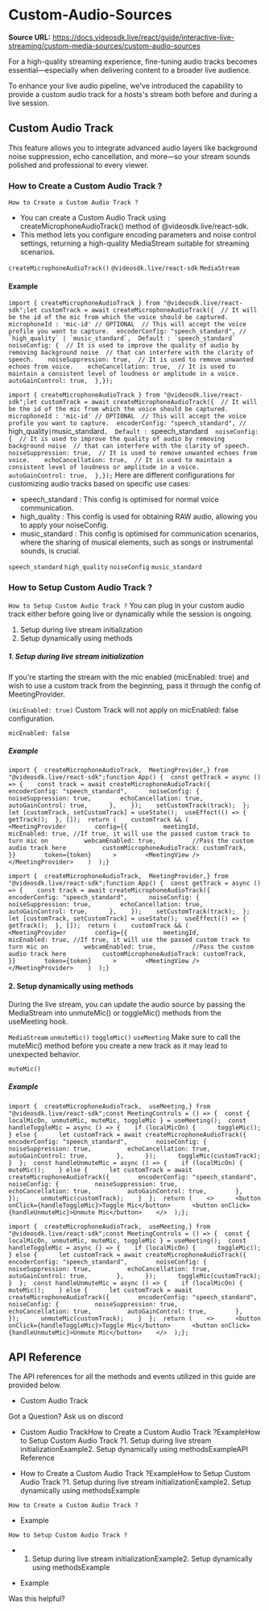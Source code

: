 # Custom-Audio-Sources

**Source URL:** https://docs.videosdk.live/react/guide/interactive-live-streaming/custom-media-sources/custom-audio-sources

For a high-quality streaming experience, fine-tuning audio tracks becomes essential—especially when delivering content to a broader live audience.

To enhance your live audio pipeline, we've introduced the capability to provide a custom audio track for a hosts's stream both before and during a live session.

## Custom Audio Track​

This feature allows you to integrate advanced audio layers like background noise suppression, echo cancellation, and more—so your stream sounds polished and professional to every viewer.

### How to Create a Custom Audio Track ?​

`How to Create a Custom Audio Track ?`
- You can create a Custom Audio Track using createMicrophoneAudioTrack() method of @videosdk.live/react-sdk.
- This method lets you configure encoding parameters and noise control settings, returning a high-quality MediaStream suitable for streaming scenarios.

`createMicrophoneAudioTrack()`
`@videosdk.live/react-sdk`
`MediaStream`
#### Example​

```
import { createMicrophoneAudioTrack } from "@videosdk.live/react-sdk";let customTrack = await createMicrophoneAudioTrack({  // It will be the id of the mic from which the voice should be captured.  microphoneId : 'mic-id' // OPTIONAL  // This will accept the voice profile you want to capture.  encoderConfig: "speech_standard", // `high_quality` | `music_standard`,  Default : `speech_standard`  noiseConfig: {  // It is used to improve the quality of audio by removing background noise  // that can interfere with the clarity of speech.    noiseSuppression: true,  // It is used to remove unwanted echoes from voice.    echoCancellation: true,  // It is used to maintain a consistent level of loudness or amplitude in a voice.    autoGainControl: true,  },});
```

`import { createMicrophoneAudioTrack } from "@videosdk.live/react-sdk";let customTrack = await createMicrophoneAudioTrack({  // It will be the id of the mic from which the voice should be captured.  microphoneId : 'mic-id' // OPTIONAL  // This will accept the voice profile you want to capture.  encoderConfig: "speech_standard", // `high_quality` | `music_standard`,  Default : `speech_standard`  noiseConfig: {  // It is used to improve the quality of audio by removing background noise  // that can interfere with the clarity of speech.    noiseSuppression: true,  // It is used to remove unwanted echoes from voice.    echoCancellation: true,  // It is used to maintain a consistent level of loudness or amplitude in a voice.    autoGainControl: true,  },});`
Here are different configurations for customizing audio tracks based on specific use cases:

- speech_standard : This config is optimised for normal voice communication.
- high_quality : This config is used for obtaining RAW audio, allowing you to apply your noiseConfig.
- music_standard : This config is optimised for communication scenarios, where the sharing of musical elements, such as songs or instrumental sounds, is crucial.

`speech_standard`
`high_quality`
`noiseConfig`
`music_standard`
### How to Setup Custom Audio Track ?​

`How to Setup Custom Audio Track ?`
You can plug in your custom audio track either before going live or dynamically while the session is ongoing.

1. Setup during live stream initialization
1. Setup dynamically using methods

##### 1. Setup during live stream initialization​

If you're starting the stream with the mic enabled (micEnabled: true) and wish to use a custom track from the beginning, pass it through the config of MeetingProvider.

`(micEnabled: true)`
Custom Track will not apply on micEnabled: false configuration.

`micEnabled: false`
##### Example​

```
import {  createMicrophoneAudioTrack,  MeetingProvider,} from "@videosdk.live/react-sdk";function App() {  const getTrack = async () => {    const track = await createMicrophoneAudioTrack({      encoderConfig: "speech_standard",      noiseConfig: {        noiseSuppression: true,        echoCancellation: true,        autoGainControl: true,      },    });    setCustomTrack(track);  };  let [customTrack, setCustomTrack] = useState();  useEffect(() => {    getTrack();  }, []);  return (    customTrack && (      <MeetingProvider        config={{          meetingId,          micEnabled: true, //If true, it will use the passed custom track to turn mic on          webcamEnabled: true,          //Pass the custom audio track here          customMicrophoneAudioTrack: customTrack,        }}        token={token}      >        <MeetingView />      </MeetingProvider>    )  );}
```

`import {  createMicrophoneAudioTrack,  MeetingProvider,} from "@videosdk.live/react-sdk";function App() {  const getTrack = async () => {    const track = await createMicrophoneAudioTrack({      encoderConfig: "speech_standard",      noiseConfig: {        noiseSuppression: true,        echoCancellation: true,        autoGainControl: true,      },    });    setCustomTrack(track);  };  let [customTrack, setCustomTrack] = useState();  useEffect(() => {    getTrack();  }, []);  return (    customTrack && (      <MeetingProvider        config={{          meetingId,          micEnabled: true, //If true, it will use the passed custom track to turn mic on          webcamEnabled: true,          //Pass the custom audio track here          customMicrophoneAudioTrack: customTrack,        }}        token={token}      >        <MeetingView />      </MeetingProvider>    )  );}`
#### 2. Setup dynamically using methods​

During the live stream, you can update the audio source by passing the MediaStream into unmuteMic() or toggleMic() methods from the useMeeting hook.

`MediaStream`
`unmuteMic()`
`toggleMic()`
`useMeeting`
Make sure to call the muteMic() method before you create a new track as it may lead to unexpected behavior.

`muteMic()`
##### Example​

```
import {  createMicrophoneAudioTrack,  useMeeting,} from "@videosdk.live/react-sdk";const MeetingControls = () => {  const { localMicOn, unmuteMic, muteMic, toggleMic } = useMeeting();  const handleToggleMic = async () => {    if (localMicOn) {      toggleMic();    } else {      let customTrack = await createMicrophoneAudioTrack({        encoderConfig: "speech_standard",        noiseConfig: {          noiseSuppression: true,          echoCancellation: true,          autoGainControl: true,        },      });      toggleMic(customTrack);    }  };  const handleUnmuteMic = async () => {    if (localMicOn) {      muteMic();    } else {      let customTrack = await createMicrophoneAudioTrack({        encoderConfig: "speech_standard",        noiseConfig: {          noiseSuppression: true,          echoCancellation: true,          autoGainControl: true,        },      });      unmuteMic(customTrack);    }  };  return (    <>      <button onClick={handleToggleMic}>Toggle Mic</button>      <button onClick={handleUnmuteMic}>Unmute Mic</button>    </>  );};
```

`import {  createMicrophoneAudioTrack,  useMeeting,} from "@videosdk.live/react-sdk";const MeetingControls = () => {  const { localMicOn, unmuteMic, muteMic, toggleMic } = useMeeting();  const handleToggleMic = async () => {    if (localMicOn) {      toggleMic();    } else {      let customTrack = await createMicrophoneAudioTrack({        encoderConfig: "speech_standard",        noiseConfig: {          noiseSuppression: true,          echoCancellation: true,          autoGainControl: true,        },      });      toggleMic(customTrack);    }  };  const handleUnmuteMic = async () => {    if (localMicOn) {      muteMic();    } else {      let customTrack = await createMicrophoneAudioTrack({        encoderConfig: "speech_standard",        noiseConfig: {          noiseSuppression: true,          echoCancellation: true,          autoGainControl: true,        },      });      unmuteMic(customTrack);    }  };  return (    <>      <button onClick={handleToggleMic}>Toggle Mic</button>      <button onClick={handleUnmuteMic}>Unmute Mic</button>    </>  );};`
## API Reference​

The API references for all the methods and events utilized in this guide are provided below.

- Custom Audio Track

Got a Question? Ask us on discord

- Custom Audio TrackHow to Create a Custom Audio Track ?ExampleHow to Setup Custom Audio Track ?1. Setup during live stream initializationExample2. Setup dynamically using methodsExampleAPI Reference

- How to Create a Custom Audio Track ?ExampleHow to Setup Custom Audio Track ?1. Setup during live stream initializationExample2. Setup dynamically using methodsExample

`How to Create a Custom Audio Track ?`
- Example

`How to Setup Custom Audio Track ?`
- 1. Setup during live stream initializationExample2. Setup dynamically using methodsExample

- Example

Was this helpful?
